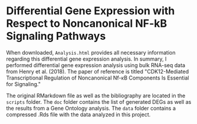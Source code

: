# Differential Gene Expression with Respect to Noncanonical NF-kB Signaling Pathways

When downloaded, `Analysis.html` provides all necessary information regarding this differential gene expression analysis. In summary, I performed differential gene expression analysis using bulk RNA-seq data from Henry et al. (2018). The paper of reference is titled "CDK12-Mediated Transcriptional Regulation of Noncanonical Nf-κB Components Is Essential for Signaling."

The original RMarkdown file as well as the bibliography are located in the `scripts` folder. The `doc` folder contains the list of generated DEGs as well as the results from a Gene Ontology analysis. The `data` folder contains a compressed .Rds file with the data analyzed in this project. 
